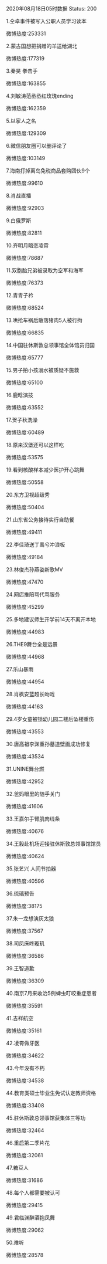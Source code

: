 2020年08月18日05时数据
Status: 200

1.仝卓事件被写入公职人员学习读本

微博热度:253331

2.蒙古国想把捐赠的羊送给湖北

微博热度:177319

3.秦昊 拳击手

微博热度:163855

4.刘敏涛范丞丞红玫瑰ending

微博热度:162359

5.以家人之名

微博热度:129309

6.微信朋友圈可以删评论了

微博热度:103149

7.海南打掉离岛免税商品套购团伙9个

微博热度:99610

8.肖战直播

微博热度:92903

9.白俄罗斯

微博热度:82811

10.齐明月暗恋凌霄

微博热度:78687

11.双胞胎兄弟被录取为空军和海军

微博热度:76373

12.青青子衿

微博热度:68524

13.哄抢车祸后散落猪肉5人被行拘

微博热度:66835

14.中国驻休斯敦总领事馆全体馆员归国

微博热度:65777

15.男子拍小孩溺水被质疑不施救

微博热度:65100

16.鹿晗演技

微博热度:63552

17.贺子秋洗澡

微博热度:60489

18.原来汉堡还可以这样吃

微博热度:53575

19.看到核酸样本减少医护开心跳舞

微博热度:50558

20.东方卫视超级秀

微博热度:50404

21.山东省公务接待实行自助餐

微博热度:49411

22.李佳琦送丁禹兮冲浪板

微博热度:49184

23.林俊杰孙燕姿新歌MV

微博热度:47470

24.网店推陪骂代骂服务

微博热度:45299

25.多地建议师生开学前14天不离开本地

微博热度:44983

26.THE9舞台全是远景

微博热度:44968

27.乐山暴雨

微博热度:44954

28.肖枫安蓝超长吻戏

微博热度:44163

29.4岁女童被锁幼儿园二楼后坠楼重伤

微博热度:43553

30.唐高祖李渊重孙墓道壁画成功修复

微博热度:43534

31.UNINE舞台燃

微博热度:42952

32.爸妈眼里的随手关门

微博热度:41606

33.王嘉尔手臂肌肉线条

微博热度:40676

34.王毅赴机场迎接驻休斯敦总领事馆馆员

微博热度:40624

35.张艺兴 人间节拍器

微博热度:40596

36.琉璃预告

微博热度:38175

37.朱一龙想演灰太狼

微博热度:37567

38.司凤床咚璇玑

微博热度:36586

39.王智道歉

微博热度:36309

40.南京7月来收治5例蜱虫叮咬重症患者

微博热度:35591

41.吉祥航空

微博热度:35161

42.凌霄做牙医

微博热度:34622

43.今年没有不朽

微博热度:34538

44.教育类硕士毕业生免试认定教师资格

微博热度:33408

45.驻休斯敦总领事馆获集体三等功

微博热度:32464

46.重启第二季片花

微博热度:32061

47.糖豆人

微博热度:31686

48.每个人都需要被认可

微博热度:29415

49.君临渊醉酒抱凤舞

微博热度:29062

50.难听

微博热度:28578

